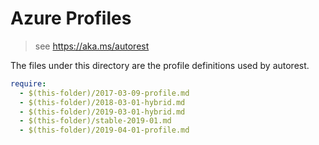 # Azure Profiles

> see https://aka.ms/autorest

The files under this directory are the profile definitions used by autorest. 

``` yaml
require:  
  - $(this-folder)/2017-03-09-profile.md
  - $(this-folder)/2018-03-01-hybrid.md
  - $(this-folder)/2019-03-01-hybrid.md  
  - $(this-folder)/stable-2019-01.md  
  - $(this-folder)/2019-04-01-profile.md  
```